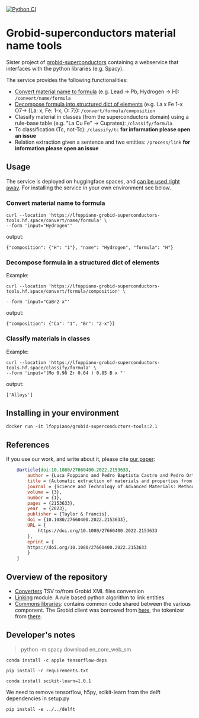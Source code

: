 [![Python CI](https://github.com/lfoppiano/grobid-superconductors-tools/actions/workflows/python-app.yml/badge.svg)](https://github.com/lfoppiano/grobid-superconductors-tools/actions/workflows/python-app.yml)


# Grobid-superconductors material name tools

Sister project of [grobid-superconductors](https://github.com/lfoppiano/grobid-superconductors) containing a webservice that interfaces with the python libraries (e.g. Spacy). 

The service provides the following functionalities: 
 - [Convert material name to formula](#convert-material-name-to-formula) (e.g. Lead -> Pb, Hydrogen -> H): `/convert/name/formula`
 - [Decompose formula into structured dict of elements](#decompose-formula-into-structured-dict-of-elements) (e.g. La x Fe 1-x O7-> {La: x, Fe: 1-x, O: 7}):  `/convert/formula/composition`
 - Classify material in classes (from the superconductors domain) using a rule-base table (e.g. "La Cu Fe" -> Cuprates): `/classify/formula`
 - Tc classification (Tc, not-Tc): `/classify/tc` **for information please open an issue**
 - Relation extraction given a sentence and two entities: `/process/link` **for information please open an issue**

## Usage

The service is deployed on huggingface spaces, and [can be used right away](https://lfoppiano-grobid-superconductors-tools.hf.space/version). 
For installing the service in your own environment see below. 

### Convert material name to formula

```
curl --location 'https://lfoppiano-grobid-superconductors-tools.hf.space/convert/name/formula' \
--form 'input="Hydrogen"'
```

output: 

```
{"composition": {"H": "1"}, "name": "Hydrogen", "formula": "H"}
```

### Decompose formula in a structured dict of elements

Example: 
```
curl --location 'https://lfoppiano-grobid-superconductors-tools.hf.space/convert/formula/composition' \

--form 'input="CaBr2-x"'
```

output:  

```
{"composition": {"Ca": "1", "Br": "2-x"}}
```

### Classify materials in classes

Example: 
```
curl --location 'https://lfoppiano-grobid-superconductors-tools.hf.space/classify/formula' \
--form 'input="(Mo 0.96 Zr 0.04 ) 0.85 B x "'
```

output: 
```
['Alloys']
```

## Installing in your environment 

```
docker run -it lfoppiano/grobid-superconductors-tools:2.1
```

## References

If you use our work, and write about it, please cite [our paper](https://hal.inria.fr/hal-03776658):
```bibtex
	@article{doi:10.1080/27660400.2022.2153633,
		author = {Luca Foppiano and Pedro Baptista Castro and Pedro Ortiz Suarez and Kensei Terashima and Yoshihiko Takano and Masashi Ishii},
		title = {Automatic extraction of materials and properties from superconductors scientific literature},
		journal = {Science and Technology of Advanced Materials: Methods},
		volume = {3},
		number = {1},
		pages = {2153633},
		year  = {2023},
		publisher = {Taylor & Francis},
		doi = {10.1080/27660400.2022.2153633},
		URL = { 
			https://doi.org/10.1080/27660400.2022.2153633
		},
		eprint = { 
		https://doi.org/10.1080/27660400.2022.2153633
		}
	}
```



## Overview of the repository

 - [Converters](grobid_superconductors/converters) TSV to/from Grobid XML files conversion 
 - [Linking](grobid_superconductors/linking) module: A rule based python algorithm to link entities
 - [Commons libraries](grobid_superconductors/commons): contains common code shared between the various component. The Grobid client was borrowed from [here](https://github.com/kermitt2/grobid-client-python), the tokenizer from [there](https://github.com/kermitt2/delft).



## Developer's notes

> python -m spacy download en_core_web_sm


```shell
conda install -c apple tensorflow-deps
```

```shell
pip install -r requirements.txt 
```

```shell
conda install scikit-learn=1.0.1
```

We need to remove tensorflow, h5py, scikit-learn from the delft dependencies in setup.py 

```shell
pip install -e ../../delft 
```

